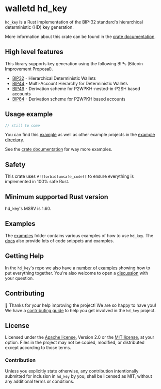 # walletd hd_key

`hd_key` is a Rust implementation of the BIP-32 standard's hierarchical deterministic (HD) key generation. 

More information about this crate can be found in the [crate documentation][docs].

## High level features

This library supports key generation using the following BIPs (Bitcoin Improvement Proposal).

- [BIP32][bip32] - Hierarchical Deterministic Wallets
- [BIP44][bip44] - Multi-Account Hierarchy for Deterministic Wallets
- [BIP49][bip49] - Derivation scheme for P2WPKH-nested-in-P2SH based accounts
- [BIP84][bip84] - Derivation scheme for P2WPKH based accounts

## Usage example

```rust
// still to come
```

You can find this [example][readme-example] as well as other example projects in
the [example directory][examples].

See the [crate documentation][docs] for way more examples.

## Safety

This crate uses `#![forbid(unsafe_code)]` to ensure everything is implemented in
100% safe Rust.

## Minimum supported Rust version

hd_key's MSRV is 1.60.

## Examples

The [examples] folder contains various examples of how to use `hd_key`. The
[docs] also provide lots of code snippets and examples.

## Getting Help

In the `hd_key`'s repo we also have a [number of examples][examples] showing how
to put everything together. You're also welcome to open a [discussion] with your question.

## Contributing

:balloon: Thanks for your help improving the project! We are so happy to have
you! We have a [contributing guide][contributing] to help you get involved in the
`hd_key` project.

## License

Licensed under the [Apache license][license-apache], Version 2.0
or the [MIT license][license-mit], at your option. Files in the project may not be copied, modified, or distributed except according to those terms.

### Contribution

Unless you explicitly state otherwise, any contribution intentionally submitted
for inclusion in `hd_key` by you, shall be licensed as MIT, without any
additional terms or conditions.

[readme-example]: https://github.com/walletd/hd_key/tree/main/examples/readme
[examples]: https://github.com/walletd/hd_key/tree/main/examples
[docs]: https://docs.rs/walletd_hd_key
[contributing]: https://github.com/walletd/hd_key/blob/main/CONTRIBUTING.md
[discussion]: https://github.com/walletd/hd_key/discussions/new?category=q-a
[ecosystem]: https://github.com/walletd/hd_key/blob/main/ECOSYSTEM.md
[license-mit]: https://github.com/walletd/hd_key/blob/main/LICENSE-MIT
[license-apache]: https://github.com/walletd/hd_key/blob/main/LICENSE-APACHE
[bip32]: https://en.bitcoin.it/wiki/BIP_0032
[bip44]: https://en.bitcoin.it/wiki/BIP_0044
[bip49]: https://en.bitcoin.it/wiki/BIP_0049
[bip84]: https://en.bitcoin.it/wiki/BIP_0084